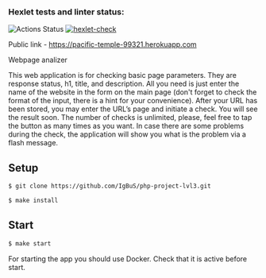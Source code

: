 ### Hexlet tests and linter status:
![Actions Status](https://github.com/IgBuS/php-project-lvl3/actions/workflows/ci.yml/badge.svg)
[![hexlet-check](https://github.com/IgBuS/php-project-lvl3/actions/workflows/hexlet-check.yml/badge.svg)](https://github.com/IgBuS/php-project-lvl3/actions/workflows/hexlet-check.yml)

Public link - https://pacific-temple-99321.herokuapp.com

Webpage analizer

This web application is for checking basic page parameters. They are response status, h1, title, and description. All you need is just enter the name of the website in the form on the main page (don't forget to check the format of the input, there is a hint for your convenience). After your URL has been stored, you may enter the URL’s page and initiate a check. You will see the result soon. The number of checks is unlimited, please, feel free to tap the button as many times as you want.
In case there are some problems during the check, the application will show you what is the problem via a flash message. 


## Setup

```sh
$ git clone https://github.com/IgBuS/php-project-lvl3.git

$ make install
```

## Start

```sh
$ make start
```
For starting the app you should use Docker. Check that it is active before start.

